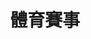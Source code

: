 ---
title: '體育賽事'
pictures: '["https://raw.githubusercontent.com/chyushya/cms-content/main/content/resources/images/1651124536216-1024-640-01.jpg","https://raw.githubusercontent.com/chyushya/cms-content/main/content/resources/images/1651124536260-1024-640-02.jpg","https://raw.githubusercontent.com/chyushya/cms-content/main/content/resources/images/1651124536594-1024-640-03.jpg","https://raw.githubusercontent.com/chyushya/cms-content/main/content/resources/images/1651124536572-1024-640-04.jpg","https://raw.githubusercontent.com/chyushya/cms-content/main/content/resources/images/1651124536471-1024-640-05.jpg","https://raw.githubusercontent.com/chyushya/cms-content/main/content/resources/images/1651124536289-1024-640-06.jpg","https://raw.githubusercontent.com/chyushya/cms-content/main/content/resources/images/1651124536315-1024-640-07.jpg","https://raw.githubusercontent.com/chyushya/cms-content/main/content/resources/images/1651124536345-1024-640-08.jpg","https://raw.githubusercontent.com/chyushya/cms-content/main/content/resources/images/1651124536376-1024-640-09.jpg","https://raw.githubusercontent.com/chyushya/cms-content/main/content/resources/images/1651124536398-1024-640-10.jpg","https://raw.githubusercontent.com/chyushya/cms-content/main/content/resources/images/1651124536429-1024-640-11.jpg","https://raw.githubusercontent.com/chyushya/cms-content/main/content/resources/images/1651124536450-1024-640-12.jpg","https://raw.githubusercontent.com/chyushya/cms-content/main/content/resources/images/1651124536503-1024-640-13.jpg","https://raw.githubusercontent.com/chyushya/cms-content/main/content/resources/images/1651124536525-1024-640-14.jpg","https://raw.githubusercontent.com/chyushya/cms-content/main/content/resources/images/1651124536549-1024-640-15.jpg"]'
---